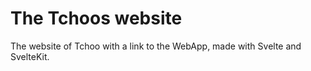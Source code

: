 # The Tchoos website
The website of Tchoo with a link to the WebApp, made with Svelte and SvelteKit.